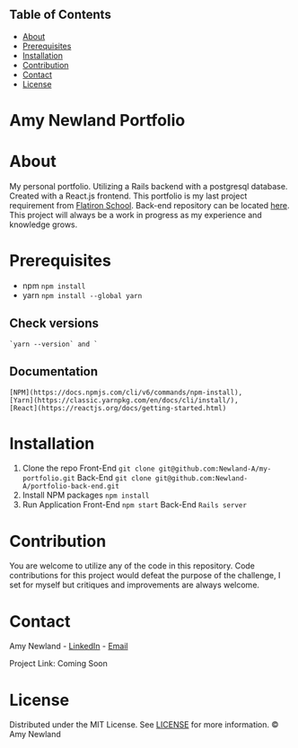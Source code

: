 ## Table of Contents
* [About](About)
* [Prerequisites](#prerequisites)
* [Installation](#installation)
* [Contribution](#contribution)
* [Contact](#contact)
* [License](#license)

# Amy Newland Portfolio
 
# About

My personal portfolio. Utilizing a Rails backend with a postgresql database. Created with a React.js frontend. This portfolio is my last project requirement from [Flatiron School](https://flatironschool.com). Back-end repository can be located [here](https://github.com/Newland-A/portfolio-back-end). This project will always be a work in progress as my experience and knowledge grows.


# Prerequisites
  * npm
    `npm install`
  * yarn
    `npm install --global yarn`
  ## Check versions
    `yarn --version` and `

  ## Documentation 
    [NPM](https://docs.npmjs.com/cli/v6/commands/npm-install),
    [Yarn](https://classic.yarnpkg.com/en/docs/cli/install/),
    [React](https://reactjs.org/docs/getting-started.html)

# Installation
  1. Clone the repo
    Front-End
      `git clone git@github.com:Newland-A/my-portfolio.git`
    Back-End
      `git clone git@github.com:Newland-A/portfolio-back-end.git`
  2. Install NPM packages
    `npm install`
  3. Run Application
    Front-End
      `npm start`
    Back-End
      `Rails server`
  

# Contribution
  You are welcome to utilize any of the code in this repository. Code contributions for this project would defeat the purpose of the challenge, I set for myself but critiques and improvements are always welcome.

# Contact
  Amy Newland - [LinkedIn](https://www.linkedin.com/in/amy-newland-developer/) - [Email](ajn252@gmail.com)

Project Link:  Coming Soon

# License
  Distributed under the MIT License. See [LICENSE](https://choosealicense.com/licenses/mit/) for more information. © Amy Newland
